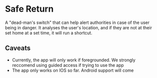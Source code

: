 # Safe Return

A "dead-man's switch" that can help alert authorities in case of the user being in danger. 
It analyses the user's location, and if they are not at their set home at a set time, it will run a shortcut.

## Caveats
- Currently, the app will only work if foregrounded. We strongly reccomend using guided access if trying to use the app
- The app only works on IOS so far. Android support will come
